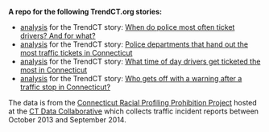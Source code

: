 **A repo for the following TrendCT.org stories:**

* [analysis](http://trendct.github.io/ct-tickets/incidents_analysis.html) for the TrendCT story: [When do police most often ticket drivers? And for what?](http://trendct.org/2015/07/06/police-tickets-in-connecticut/)
* [analysis](http://trendct.github.io/ct-tickets/department_analysis.html) for the TrendCT story: [Police departments that hand out the most traffic tickets in Connecticut](http://trendct.org/2015/07/13/police-departments-that-hand-out-the-most-traffic-tickets-in-connecticut/)
* [analysis](http://trendct.github.io/ct-tickets/ticket_time_analysis.html) for the TrendCT story: [What time of day drivers get ticketed the most in Connecticut](http://trendct.org/2015/07/15/what-time-of-day-drivers-get-ticketed-the-most-in-connecticut)
* [analysis](http://trendct.github.io/ct-tickets/warnings_analysis.html) for the TrendCT story: [Who gets off with a warning after a traffic stop in Connecticut?](http://trendct.org/2015/07/16/who-gets-off-with-a-warning-after-a-traffic-stop-in-connecticut)

The data is from the [Connecticut Racial Profiling Prohibition Project](http://ctrp3.ctdata.org/rawdata/) hosted at the [CT Data Collaborative](http://ctdata.org/) which collects traffic incident reports between October 2013 and September 2014.